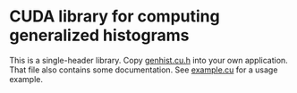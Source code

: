 # CUDA library for computing generalized histograms

This is a single-header library.  Copy [genhist.cu.h](genhist.cu.h)
into your own application.  That file also contains some
documentation.  See [example.cu](example.cu) for a usage example.
